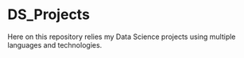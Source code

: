 # DS_Projects
Here on this repository relies my Data Science projects using multiple languages and technologies.
